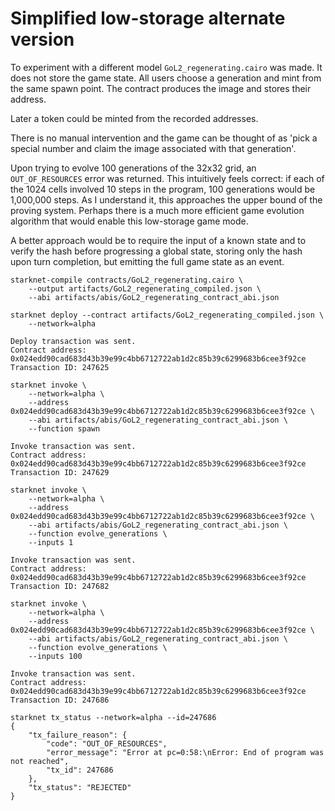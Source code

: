 # Simplified low-storage alternate version

To experiment with a different model `GoL2_regenerating.cairo` was made.
It does not store the game state. All users choose a generation and mint from
the same spawn point. The contract produces the image and stores their address.

Later a token could be minted from the recorded addresses.

There is no manual intervention and the game can be thought of as
'pick a special number and claim the image associated with that generation'.

Upon trying to evolve 100 generations of the 32x32 grid, an `OUT_OF_RESOURCES`
error was returned. This intuitively feels correct: if each of the 1024 cells involved
10 steps in the program, 100 generations would be 1,000,000 steps. As I understand it, this approaches the upper bound of the proving system. Perhaps there is a much more efficient game evolution algorithm that would enable this low-storage game mode.

A better approach would be to require the input of a known state and to verify the hash
before progressing a global state, storing only the hash upon turn completion, but
emitting the full game state as an event.

```
starknet-compile contracts/GoL2_regenerating.cairo \
    --output artifacts/GoL2_regenerating_compiled.json \
    --abi artifacts/abis/GoL2_regenerating_contract_abi.json

starknet deploy --contract artifacts/GoL2_regenerating_compiled.json \
    --network=alpha

Deploy transaction was sent.
Contract address: 0x024edd90cad683d43b39e99c4bb6712722ab1d2c85b39c6299683b6cee3f92ce
Transaction ID: 247625

starknet invoke \
    --network=alpha \
    --address 0x024edd90cad683d43b39e99c4bb6712722ab1d2c85b39c6299683b6cee3f92ce \
    --abi artifacts/abis/GoL2_regenerating_contract_abi.json \
    --function spawn

Invoke transaction was sent.
Contract address: 0x024edd90cad683d43b39e99c4bb6712722ab1d2c85b39c6299683b6cee3f92ce
Transaction ID: 247629

starknet invoke \
    --network=alpha \
    --address 0x024edd90cad683d43b39e99c4bb6712722ab1d2c85b39c6299683b6cee3f92ce \
    --abi artifacts/abis/GoL2_regenerating_contract_abi.json \
    --function evolve_generations \
    --inputs 1

Invoke transaction was sent.
Contract address: 0x024edd90cad683d43b39e99c4bb6712722ab1d2c85b39c6299683b6cee3f92ce
Transaction ID: 247682

starknet invoke \
    --network=alpha \
    --address 0x024edd90cad683d43b39e99c4bb6712722ab1d2c85b39c6299683b6cee3f92ce \
    --abi artifacts/abis/GoL2_regenerating_contract_abi.json \
    --function evolve_generations \
    --inputs 100

Invoke transaction was sent.
Contract address: 0x024edd90cad683d43b39e99c4bb6712722ab1d2c85b39c6299683b6cee3f92ce
Transaction ID: 247686

starknet tx_status --network=alpha --id=247686
{
    "tx_failure_reason": {
        "code": "OUT_OF_RESOURCES",
        "error_message": "Error at pc=0:58:\nError: End of program was not reached",
        "tx_id": 247686
    },
    "tx_status": "REJECTED"
}
```